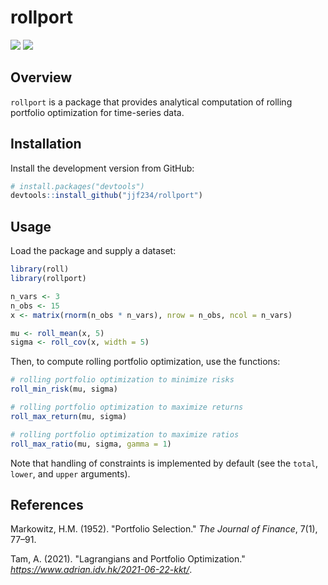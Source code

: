 # rollport

[![](https://github.com/jjf234/rollport/actions/workflows/check-standard.yaml/badge.svg)](https://github.com/jjf234/rollport/actions/workflows/check-standard.yaml)
[![](https://codecov.io/gh/jjf234/rollport/graph/badge.svg)](https://codecov.io/github/jjf234/rollport)

## Overview

`rollport` is a package that provides analytical computation of rolling portfolio optimization for time-series data.

## Installation

Install the development version from GitHub:

``` r
# install.packages("devtools")
devtools::install_github("jjf234/rollport")
```

## Usage

Load the package and supply a dataset:

``` r
library(roll)
library(rollport)

n_vars <- 3
n_obs <- 15
x <- matrix(rnorm(n_obs * n_vars), nrow = n_obs, ncol = n_vars)

mu <- roll_mean(x, 5)
sigma <- roll_cov(x, width = 5)
```
Then, to compute rolling portfolio optimization, use the functions:

```r
# rolling portfolio optimization to minimize risks
roll_min_risk(mu, sigma)

# rolling portfolio optimization to maximize returns
roll_max_return(mu, sigma)

# rolling portfolio optimization to maximize ratios
roll_max_ratio(mu, sigma, gamma = 1)
```

Note that handling of constraints is implemented by default (see the `total`, `lower`, and `upper` arguments).

## References

Markowitz, H.M. (1952). "Portfolio Selection." *The Journal of Finance*, 7(1), 77–91.

Tam, A. (2021). "Lagrangians and Portfolio Optimization." *https://www.adrian.idv.hk/2021-06-22-kkt/*.